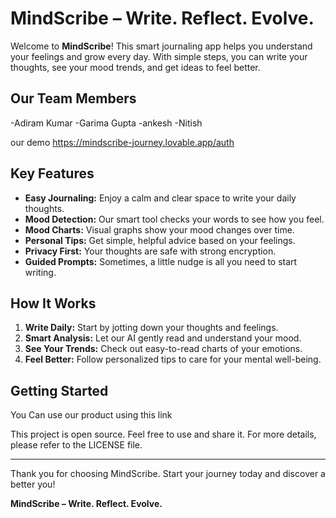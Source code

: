 # MindScribe – Write. Reflect. Evolve.


Welcome to **MindScribe**! This smart journaling app helps you understand your feelings and grow every day. With simple steps, you can write your thoughts, see your mood trends, and get ideas to feel better.

## Our Team Members

-Adiram Kumar
-Garima Gupta
-ankesh
-Nitish 

our demo
https://mindscribe-journey.lovable.app/auth


## Key Features

- **Easy Journaling:** Enjoy a calm and clear space to write your daily thoughts.
- **Mood Detection:** Our smart tool checks your words to see how you feel.
- **Mood Charts:** Visual graphs show your mood changes over time.
- **Personal Tips:** Get simple, helpful advice based on your feelings.
- **Privacy First:** Your thoughts are safe with strong encryption.
- **Guided Prompts:** Sometimes, a little nudge is all you need to start writing.

## How It Works

1. **Write Daily:** Start by jotting down your thoughts and feelings.
2. **Smart Analysis:** Let our AI gently read and understand your mood.
3. **See Your Trends:** Check out easy-to-read charts of your emotions.
4. **Feel Better:** Follow personalized tips to care for your mental well-being.

## Getting Started

You Can use our product using this link



This project is open source. Feel free to use and share it. For more details, please refer to the LICENSE file.

---

Thank you for choosing MindScribe. Start your journey today and discover a better you!

**MindScribe – Write. Reflect. Evolve.**
